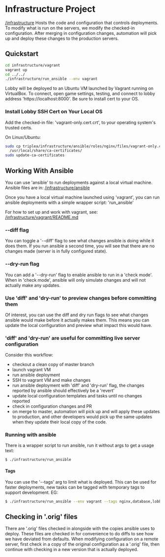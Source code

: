 # Infrastructure Project

[/infrastructure](/infrastructure) Hosts the code and configuration that 
controls deployments. To modify what is run on the servers, we modify
the checked-in configuration. After merging in configuration changes,
automation will pick up and deploy these changes to the production servers.

## Quickstart

```bash
cd infrastructure/vagrant
vagrant up
cd ../../
./infrastructure/run_ansible --env vagrant
```
Lobby will be deployed to an Ubuntu VM launched by Vagrant running on VirtualBox.
To connect, open game settings, testing, and connect to lobby address 
'https://localhost:8000'. Be sure to install cert to your OS.

### Install Lobby SSH Cert on Your Local OS

Add the checked-in file: 'vagrant-only.cert.crt', to your operating system's trusted certs.

On Linux/Ubuntu:
```bash
sudo cp triplea/infrastructure/ansible/roles/nginx/files/vagrant-only.cert.crt \
  /usr/local/share/ca-certificates/
sudo update-ca-certificates 
```

## Working With Ansible

You can use 'ansible' to run deployments against a local virtual machine.
Ansible files are in: [/infrastructure/ansible](/infrastructure/ansible)

Once you have a local virtual machine launched using 'vagrant', you can
run ansible deployments with a simple wrapper script: 'run_ansible'

For how to set up and work with vagrant, see:
[/infrastructure/vagrant/README.md](/infrastructure/vagrant/README.md)


### --diff flag

You can toggle a '--diff' flag to see what changes ansible is doing
while it does them. If you run ansible a second time, you will see that
there are no changes made (server is in fully configured state). 

### --dry-run flag
You can add a '--dry-run' flag to enable ansible to run in a 'check mode'.
When in 'check mode', ansible will only simulate changes and will not actually 
make any updates.

### Use 'diff' and 'dry-run' to preview changes before committing them

Of interest, you can use the diff and dry run flags to see what changes ansible
would make before it actually makes them. This means you can update the local
configuration and preview what impact this would have.

### 'diff' and 'dry-run' are useful for committing live server configuration

Consider this workflow:
- checkout a clean copy of master branch
- launch vagrant VM
- run ansible deployment
- SSH to vagrant VM and make changes
- run ansible deployment with 'diff' and 'dry-run' flag, the changes reported by
  ansible should effectively be a 'revert'
- update local configuration templates and tasks until no changes reported
- check in configuration changes and PR
- on merge to master, automation will pick up and will apply these updates to
  production, and other developers would pick up the same updates when they
  update their local copy of the code.


### Running with ansible

There is a wrapper script to run ansible, run it without args to get a usage text:

```bash
$ ./infrastructure/run_ansible
```


#### Tags

You can use the '--tags' arg to limit what is deployed. This can be used for
faster deployments, new tasks can be tagged with temporary tags to support
development. EG:

```bash
$ ./infrastructure/run_ansible --env vagrant --tags nginx,database,lobby
```


## Checking in '.orig' files

There are '.orig' files checked in alongside with the copies ansible uses to deploy.
These files are checked in for convenience to do diffs to see how we have deviated
from defaults. When modifying configuration on a remote server, first check in a copy
of the original configuration as a '.orig' file, then continue with checking in a new
version that is actually deployed.


